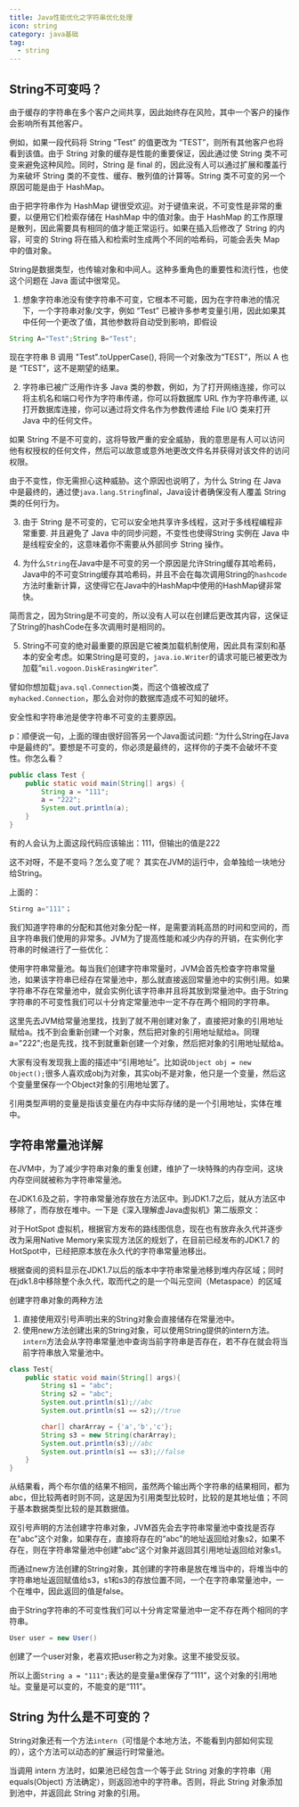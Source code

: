 ```yaml
---
title: Java性能优化之字符串优化处理
icon: string
category: java基础
tag:
  - string
---
```


## String不可变吗？

由于缓存的字符串在多个客户之间共享，因此始终存在风险，其中一个客户的操作会影响所有其他客户。

例如，如果一段代码将 String “Test” 的值更改为 “TEST”，则所有其他客户也将看到该值。由于 String 对象的缓存是性能的重要保证，因此通过使 String 类不可变来避免这种风险。同时，String 是 final 的，因此没有人可以通过扩展和覆盖行为来破坏 String 类的不变性、缓存、散列值的计算等。String 类不可变的另一个原因可能是由于 HashMap。

由于把字符串作为 HashMap 键很受欢迎。对于键值来说，不可变性是非常的重要，以便用它们检索存储在 HashMap 中的值对象。由于 HashMap 的工作原理是散列，因此需要具有相同的值才能正常运行。如果在插入后修改了 String 的内容，可变的 String 将在插入和检索时生成两个不同的哈希码，可能会丢失 Map 中的值对象。

String是数据类型，也传输对象和中间人。这种多重角色的重要性和流行性，也使这个问题在 Java 面试中很常见。

1. 想象字符串池没有使字符串不可变，它根本不可能，因为在字符串池的情况下，一个字符串对象/文字，例如 “Test” 已被许多参考变量引用，因此如果其中任何一个更改了值，其他参数将自动受到影响，即假设

```java
String A="Test";String B="Test";
```

现在字符串 B 调用 "Test".toUpperCase(), 将同一个对象改为“TEST”，所以 A 也是 “TEST”，这不是期望的结果。

2. 字符串已被广泛用作许多 Java 类的参数，例如，为了打开网络连接，你可以将主机名和端口号作为字符串传递，你可以将数据库 URL 作为字符串传递, 以打开数据库连接，你可以通过将文件名作为参数传递给 File I/O 类来打开 Java 中的任何文件。

如果 String 不是不可变的，这将导致严重的安全威胁，我的意思是有人可以访问他有权授权的任何文件，然后可以故意或意外地更改文件名并获得对该文件的访问权限。

由于不变性，你无需担心这种威胁。这个原因也说明了，为什么 String 在 Java 中是最终的，通过使`java.lang.String`final，Java设计者确保没有人覆盖 String 类的任何行为。

3. 由于 String 是不可变的，它可以安全地共享许多线程，这对于多线程编程非常重要. 并且避免了 Java 中的同步问题，不变性也使得String 实例在 Java 中是线程安全的，这意味着你不需要从外部同步 String 操作。

4. 为什么`String`在Java中是不可变的另一个原因是允许String缓存其哈希码，Java中的不可变String缓存其哈希码，并且不会在每次调用String的`hashcode`方法时重新计算，这使得它在Java中的HashMap中使用的HashMap键非常快。

简而言之，因为String是不可变的，所以没有人可以在创建后更改其内容，这保证了String的hashCode在多次调用时是相同的。

5. String不可变的绝对最重要的原因是它被类加载机制使用，因此具有深刻和基本的安全考虑。如果String是可变的，`java.io.Writer`的请求可能已被更改为加载“`mil.vogoon.DiskErasingWriter`”.

譬如你想加载`java.sql.Connection`类，而这个值被改成了`myhacked.Connection`，那么会对你的数据库造成不可知的破坏。

安全性和字符串池是使字符串不可变的主要原因。

p：顺便说一句，上面的理由很好回答另一个Java面试问题: “为什么String在Java中是最终的”。要想是不可变的，你必须是最终的，这样你的子类不会破坏不变性。你怎么看？


```java
public class Test {
    public static void main(String[] args) {
        String a = "111";
        a = "222";
        System.out.println(a);
    }
}
```

有的人会认为上面这段代码应该输出：111，但输出的值是222

这不对呀，不是不变吗？怎么变了呢？ 其实在JVM的运行中，会单独给一块地分给String。

上面的：

```java
Stirng a="111"；
```

我们知道字符串的分配和其他对象分配一样，是需要消耗高昂的时间和空间的，而且字符串我们使用的非常多。JVM为了提高性能和减少内存的开销，在实例化字符串的时候进行了一些优化：

使用字符串常量池。每当我们创建字符串常量时，JVM会首先检查字符串常量池，如果该字符串已经存在常量池中，那么就直接返回常量池中的实例引用。如果字符串不存在常量池中，就会实例化该字符串并且将其放到常量池中。由于String字符串的不可变性我们可以十分肯定常量池中一定不存在两个相同的字符串。

这里先去JVM给常量池里找，找到了就不用创建对象了，直接把对象的引用地址赋给a。找不到会重新创建一个对象，然后把对象的引用地址赋给a。同理a="222";也是先找，找不到就重新创建一个对象，然后把对象的引用地址赋给a。

大家有没有发现我上面的描述中“引用地址”。比如说`Object obj = new Object();`很多人喜欢成obj为对象，其实obj不是对象，他只是一个变量，然后这个变量里保存一个Object对象的引用地址罢了。

引用类型声明的变量是指该变量在内存中实际存储的是一个引用地址，实体在堆中。

## 字符串常量池详解

在JVM中，为了减少字符串对象的重复创建，维护了一块特殊的内存空间，这块内存空间就被称为字符串常量池。

在JDK1.6及之前，字符串常量池存放在方法区中。到JDK1.7之后，就从方法区中移除了，而存放在堆中。一下是《深入理解虚Java虚拟机》第二版原文：

对于HotSpot 虚拟机，根据官方发布的路线图信息，现在也有放弃永久代并逐步改为采用Native Memory来实现方法区的规划了，在目前已经发布的JDK1.7 的HotSpot中，已经把原本放在永久代的字符串常量池移出。

根据查阅的资料显示在JDK1.7以后的版本中字符串常量池移到堆内存区域；同时在jdk1.8中移除整个永久代，取而代之的是一个叫元空间（Metaspace）的区域

创建字符串对象的两种方法

1. 直接使用双引号声明出来的String对象会直接储存在常量池中。
2. 使用new方法创建出来的String对象，可以使用String提供的intern方法。`intern`方法会从字符串常量池中查询当前字符串是否存在，若不存在就会将当前字符串放入常量池中。

```java
class Test{
    public static void main(String[] args){
        String s1 = "abc";
        String s2 = "abc";
        System.out.println(s1);//abc
        System.out.println(s1 == s2);//true

        char[] charArray = {'a','b','c'};
        String s3 = new String(charArray);
        System.out.println(s3);//abc
        System.out.println(s1 == s3);//false
    }
}

```

从结果看，两个布尔值的结果不相同，虽然两个输出两个字符串的结果相同，都为abc，但比较两者时则不同，这是因为引用类型比较时，比较的是其地址值；不同于基本数据类型比较的是其数据值。

双引号声明的方法创建字符串对象，JVM首先会去字符串常量池中查找是否存在"abc"这个对象，如果存在，直接将存在的“abc”的地址返回给对象s2，如果不存在，则在字符串常量池中创建”abc“这个对象并返回其引用地址返回给对象s1。

而通过new方法创建的String对象，其创建的字符串是放在堆当中的，将堆当中的字符串地址返回赋值给s3，s1和s3的存放位置不同，一个在字符串常量池中，一个在堆中，因此返回的值是false。

由于String字符串的不可变性我们可以十分肯定常量池中一定不存在两个相同的字符串。
```java
User user = new User()
```

创建了一个user对象，老喜欢把user称之为对象。这里不接受反驳。

所以上面`String a = "111";`表达的是变量a里保存了“111”，这个对象的引用地址。变量是可以变的，不能变的是“111”。

## String 为什么是不可变的？

String对象还有一个方法`intern`（可惜是个本地方法，不能看到内部如何实现的），这个方法可以动态的扩展运行时常量池。

当调用 intern 方法时，如果池已经包含一个等于此 String 对象的字符串（用 equals(Object) 方法确定），则返回池中的字符串。否则，将此 String 对象添加到池中，并返回此 String 对象的引用。
